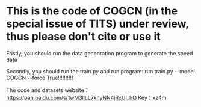 #  This is the code of COGCN (in the special issue of TITS) under review, thus please don't cite or use it

Fristly, you should run the data genenration program to generate the speed data

Secondly, you should run the train.py and run program: run train.py --model COGCN --force True!!!!!!!!!!

The code and datasets website：https://pan.baidu.com/s/1wM3llLL7knyNN4jRxUI_hQ Key：xz4m 
